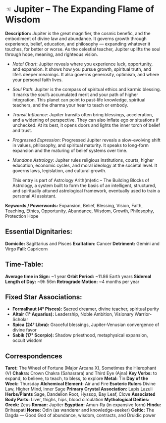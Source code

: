 # ♃ Jupiter – The Expanding Flame of Wisdom

**Description:**
Jupiter is the great magnifier, the cosmic benefic, and the embodiment of divine law and abundance.  It governs growth through experience, belief, education, and philosophy — expanding whatever it touches, for better or worse.  As the celestial teacher, Jupiter uplifts the soul through hope, meaning, and righteous vision.

- *Natal Chart*: Jupiter reveals where you experience luck, opportunity, and expansion.  It shows how you pursue growth, spiritual truth, and life’s deeper meanings.  It also governs generosity, optimism, and where your personal faith lives.

- *Soul Path*: Jupiter is the compass of spiritual ethics and karmic blessing.  It marks the soul’s accumulated merit and your path of higher integration.  This planet can point to past-life knowledge, spiritual teachers, and the dharma your hear to teach or embody.

- *Transit Influence*: Jupiter transits often bring blessings, acceleration, and a widening of perspective.  They can also inflate ego or situations if unchecked.  At its best, it opens doors and lights the inner torch of belief and trust.

- *Progressed Expression*: Progressed Jupiter reveals a slow-evolving shift in values, philosophy, and spiritual maturity.  It speaks to long-form expansion and the maturing of belief systems over time.

- *Mundane Astrology*: Jupiter rules religious institutions, courts, higher education, economic cycles, and moral ideology at the societal level.  It governs laws, legislation, and cultural growth.

	This entry is part of Astrology Arith(m)etic – The Building Blocks of Astrology, a system built to form the basis of an intelligent, structured, and spiritually attuned astrological framework, eventually used to train a personal AI assistant.

**Keywords / Powerwords:**
Expansion, Belief, Blessing, Vision, Faith, Teaching, Ethics, Opportunity, Abundance, Wisdom, Growth, Philosophy, Protection Hope
## Essential Dignitaries:

**Domicile:** Sagittarius and Pisces
**Exaltation:** Cancer
**Detriment:** Gemini and Virgo
**Fall:** Capricorn

## Time-Table:

**Average time in Sign:** ~1 year
**Orbit Period:** ~11.86 Earth years
**Sidereal Length of Day:** ~9h 56m
**Retrograde Motion:** ~4 months per year

## Fixed Star Associations:
  
- **Formalhaut (4° Pisces):** Sacred dreamer, divine teacher, spiritual purity
- **Altair (1° Aquarius):** Leadership, Noble Ambition, Visionary Warrior-Scholar
- **Spica (24° Libra):** Graceful blessings, Jupiter-Venusian convergence of divine favor
- **Sabik (17° Scorpio):** Shadow priesthood, metaphysical expansion, occult wisdom
## Correspondences

**Tarot:** The Wheel of Fortune (Major Arcana X), Sometimes the Hierophant (V)
**Chakra:** Crown Chakra (Sahasrara) and Third Eye (Ajna)
**Key Verbs:** to expand, to believe, to teach, to bless, to explore
**Metal:** Tin
**Day of the Week:** Thursday
**Alchemical Element:** Air and Fire
**Esoteric Rulers** Divine Law, Higher Mind, Inner Sage
**Primary Crystal Association:** Lapis Lazuli
**Herbs/Plants** Sage, Dandelion Root, Hyssop, Bay Leaf, Clove
**Associated Body Parts:** Liver, thighs, hips, blood circulation
**Mythological Deities:**
   **Greek:** Zeus
   **Roman:** Jupiter
   **Egyptian:** Amun-Ra (in expansive form)
   **Hindu:** Brihaspati
   **Norse:** Odin (as wanderer and knowledge-seeker)
   **Celtic:** The Dagda — Good God of abundance, wisdom, contracts, and Druidic power